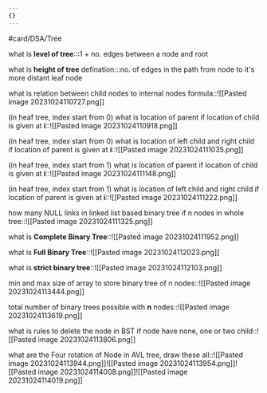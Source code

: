 ```yaml
---
{}
---
```


#card/DSA/Tree

 <!--SR:!2023-11-07,9,270!2023-11-11,10,270-->

what is **level of tree**:::1 + no. edges between a node and root <!--SR:!2023-11-13,15,290!2023-11-15,17,290-->

what is **height of tree** defination:::no. of edges in the path from node to it's more distant leaf node <!--SR:!2023-11-13,15,290!2023-11-11,13,290-->

what is relation between child nodes to internal nodes formula::![[Pasted image 20231024110727.png]] <!--SR:!2023-11-15,17,290-->

(in heaf tree, index start from 0) what is location of parent if location of child is given at **i**::![[Pasted image 20231024110918.png]] <!--SR:!2023-11-21,14,250-->

(in heaf tree, index start from 0) what is location of left child and right child if location of parent is given at **i**::![[Pasted image 20231024111035.png]] <!--SR:!2023-11-12,5,250-->

(in heaf tree, index start from 1) what is location of parent if location of child is given at **i**::![[Pasted image 20231024111148.png]] <!--SR:!2023-11-14,6,250-->


(in heaf tree, index start from 1) what is location of left child and right child if location of parent is given at **i**::![[Pasted image 20231024111222.png]] <!--SR:!2023-11-13,15,290-->


how many NULL links in linked list based binary tree if n nodes in whole tree::![[Pasted image 20231024111325.png]] <!--SR:!2023-11-10,12,270-->

what is **Complete Binary Tree**::![[Pasted image 20231024111952.png]] <!--SR:!2023-11-12,14,290-->

what is **Full Binary Tree**::![[Pasted image 20231024112023.png]] <!--SR:!2023-11-14,16,290-->

what is **strict binary tree**::![[Pasted image 20231024112103.png]] <!--SR:!2023-11-14,16,290-->

min and max size of array to store binary tree of n  nodes::![[Pasted image 20231024113444.png]] <!--SR:!2023-11-11,4,230-->

total number of binary trees possible with  **n** nodes::![[Pasted image 20231024113619.png]] <!--SR:!2023-11-14,16,290-->

what is rules to delete the node in BST if node have none, one or two child::![[Pasted image 20231024113806.png]] <!--SR:!2023-11-12,14,290-->


what are the Four rotation of Node in AVL tree, draw these all::![[Pasted image 20231024113944.png]]![[Pasted image 20231024113954.png]]![[Pasted image 20231024114008.png]]![[Pasted image 20231024114019.png]] <!--SR:!2023-11-11,13,290-->




